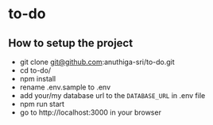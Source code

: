 # to-do

## How to setup the project
- git clone git@github.com:anuthiga-sri/to-do.git
- cd to-do/
- npm install
- rename .env.sample to .env
- add your/my database url to the `DATABASE_URL` in .env file
- npm run start
- go to http://localhost:3000 in your browser
